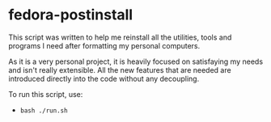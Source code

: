 # fedora-postinstall

This script was written to help me reinstall all the utilities, tools and programs I need after formatting my personal computers. 

As it is a very personal project, it is heavily focused on satisfaying my needs and isn't really extensible. All the new features that are needed are introduced directly into the code without any decoupling.

To run this script, use:
- `bash ./run.sh`